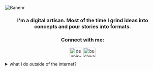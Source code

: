 ![Banenr](https://i.ibb.co/F8YqdDj/banner.jpg "Profil Banner")

<h3 align="center">I'm a digital artisan. Most of the time I grind ideas into concepts and pour stories into formats.</h3>

<h3 align="center">Connect with me:</h3>
<p align="center">
<a href="https://linkedin.com/in/dennis-buchwald-54b21018b" target="blank"><img align="center" src="https://raw.githubusercontent.com/rahuldkjain/github-profile-readme-generator/master/src/images/icons/Social/linked-in-alt.svg" alt="dennis-buchwald-54b21018b" height="30" width="40" /></a>
<a href="https://instagram.com/buchwald.png" target="blank"><img align="center" src="https://raw.githubusercontent.com/rahuldkjain/github-profile-readme-generator/master/src/images/icons/Social/instagram.svg" alt="buchwald.png" height="30" width="40" /></a>
</p>

<details>
  <summary>what i do outside of the internet?</summary>
    <details>
    <summary>actual nothing!</summary>
        <details>
        <summary>trust me</summary>
            <details>
            <summary>you really want to know?</summary>
  <ul>
    <li>🎶 I am techno DJ and spin record in clubs on weekends. Look <a href="https://www.instagram.com/loss_of_reality">here.</a></li>
    <li>Eintrag 2</li>
    <li>Eintrag 3</li>
  </ul>
</details>

